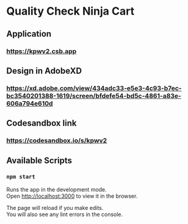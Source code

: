 # Quality Check Ninja Cart

## Application
### https://kpwv2.csb.app


## Design in AdobeXD
### https://xd.adobe.com/view/434adc33-e5e3-4c93-b7ec-bc3540201388-1619/screen/bfdefe54-bd5c-4861-a83e-606a794e610d



## Codesandbox link
### https://codesandbox.io/s/kpwv2


## Available Scripts


### `npm start`

Runs the app in the development mode.\
Open [http://localhost:3000](http://localhost:3000) to view it in the browser.

The page will reload if you make edits.\
You will also see any lint errors in the console.





